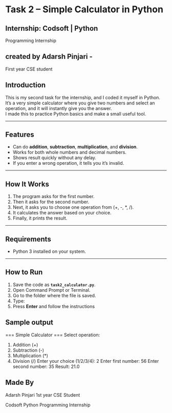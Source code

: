 # Task 2 – Simple Calculator in Python
## Internship: Codsoft | Python
Programming Internship 
## created by Adarsh Pinjari -
First year CSE student


##  Introduction
This is my second task for the internship, and I coded it myself in Python.  
It’s a very simple calculator where you give two numbers and select an operation,
and it will instantly give you the answer.  
I made this to practice Python basics and make a small useful tool.

---

## Features
- Can do **addition**, **subtraction**, **multiplication**, and **division**.
- Works for both whole numbers and decimal numbers.
- Shows result quickly without any delay.
- If you enter a wrong operation, it tells you it’s invalid.

---

##  How It Works
1. The program asks for the first number.
2. Then it asks for the second number.
3. Next, it asks you to choose one operation from (+, -, *, /).
4. It calculates the answer based on your choice.
5. Finally, it prints the result.

---

##  Requirements
- Python 3 installed on your system.

---

##  How to Run
1. Save the code as **`task2_calculator.py`**.
2. Open Command Prompt or Terminal.
3. Go to the folder where the file is saved.
4. Type:
5. Press **Enter** and follow the instructions

## Sample output

=== Simple Calculator ===
Select operation:
1. Addition (+)
2. Subtraction (-)
3. Multiplication (*)
4. Division (/)
Enter your choice (1/2/3/4): 2
Enter first number: 56
Enter second number: 35
Result: 21.0

## Made By
Adarsh Pinjari 
1st year CSE Student

Codsoft Python Programming Internship
